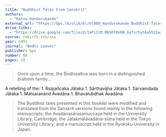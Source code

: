 ```yaml
---
title: "Buddhist Tales From Sanskrit"
authors:
  - "Ratna Handarukande"
external_url: "https://bps.lk/olib/bl/bl088_Handurukande_Buddhist-Tales-from-Sanskrit-Sources.html"
drive_links:
  - "https://drive.google.com/file/d/1aPi3iM_RK9FF8V8B_6yfsr5ytAxb521w/view?usp=drivesdk"
course: rebirth-stories
year: 1991
journal: "Bodhi Leaves"
publisher: bps
number: 88
pages: 19
---
```


> Once upon a time, the Bodhisattva was born in a distinguished brahmin family...

A retelling of the:
    1. Rsipañcaka Jātaka
    1. Sārthavāha Jātaka
    1. Sarvamdada Jātaka
    1. Matsaranand Āvadāna
    1. Bhavalubdhak Āvadāna

> The Buddhist tales presented in this booklet were modified and translated from the Sanskrit versions found mainly in the following manuscripts: the Avadānasārasamuccaya held in the University Library, Cambridge; the Jātakmālāvadāna-sūtra held in the Tokyo University Library; and a manuscript held in the Ryukoku University in Japan.
